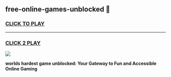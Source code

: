 
## free-online-games-unblocked 👋
<h3>
<a href="https://premium.freeplayer.one?title=free-online-games-unblocked&ref=14F">CLICK TO PLAY</a></h3>
<hr>

<h3>
<a href="https://premium.freeplayer.one?title=free-online-games-unblocked&ref=14F">CLICK 2 PLAY</a>
  
</h3>

<a href="https://premium.freeplayer.one?title=free-online-games-unblocked&ref=12F/"><img src="https://clearcache.store/games.png"></a>


**worlds hardest game unblocked: Your Gateway to Fun and Accessible Online Gaming**
